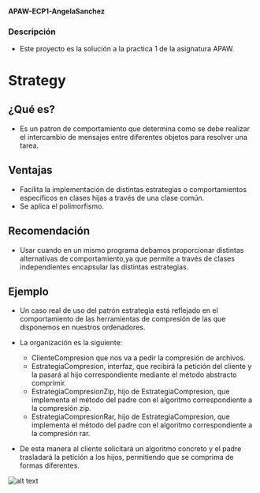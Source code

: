 
#### APAW-ECP1-AngelaSanchez

### Descripción
- Este proyecto  es la solución a la practica 1 de la asignatura APAW.

# Strategy

## ¿Qué es?

- Es un patron de comportamiento que determina como se debe realizar el intercambio de mensajes entre diferentes objetos para resolver una tarea.

## Ventajas 

- Facilita la implementación de distintas estrategias o comportamientos específicos en clases hijas a través de una clase común. 
- Se aplica el polimorfismo.

## Recomendación

- Usar cuando en un mismo programa debamos proporcionar distintas alternativas de comportamiento,ya que permite a través de clases independientes encapsular las distintas estrategias.

## Ejemplo

- Un caso real de uso del patrón estrategia está reflejado en el comportamiento de las herramientas de compresión de las que disponemos en nuestros ordenadores.
- La organización es la siguiente:

    - ClienteCompresion que nos va a pedir la compresión de archivos. 
    - EstrategiaCompresion, interfaz, que recibirá la petición del cliente y la pasará al hijo                      correspondiente mediante el método abstracto comprimir.
    - EstrategiaCompresionZip, hijo de EstrategiaCompresion, que implementa el método del padre con el algoritmo correspondiente a la compresión zip. 
    - EstrategiaCompresionRar, hijo de EstrategiaCompresion, que implementa el método del padre con el algoritmo correspondiente a la compresión rar. 
    
- De esta manera al cliente solicitará un algoritmo concreto y el padre trasladará la petición a los hijos, permitiendo que se comprima de formas diferentes.

![alt text](file:///Users/Angela/git/APAW-EPC1-EF-AngelaSanchez/Strategy.png)
